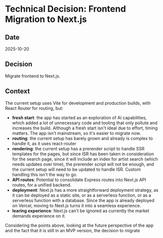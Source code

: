 # Technical Decision: Frontend Migration to Next.js

## Date

2025-10-20

## Decision

Migrate frontend to Next.js.

## Context

The current setup uses Vite for development and production builds, with React Router for routing, but:

- **fresh start**: the app has started as an exploration of AI capabilities, which added a lot of unnecessary code and tooling that only pollute and increases the build. Although a fresh start isn't ideal due to effort, timing matters. The app isn't mainstream, so it's easier to migrate now.
- **routing**: the current setup has barely grown and already is complex to handle it, as it uses react-router
- **rendering**: the current setup has a prerender script to handle SSR templates for the pages, but since ISR has been taken in consideration for the search page, since it will include an
index for artist search (which needs updates over time), the prerender script will not be enough, and the current setup will need to be updated to handle ISR. Custom handling this isn't the way to go.
- **API routes**: Potential to consolidate Express routes into Next.js API routes, for a unified backend.
- **deployment**: Next.js has a more straightforward deployment strategy, as it can be deployed as a static site, or as a serverless function, or as a serverless function with a database. Since the app is already deployed on Vercel, moving to Next.js turns it into a seamless experience.
- **learing experience**: Next.js can't be ignored as currently the market demands experience on it.

Considering the points above, looking at the future perspective of the app and the fact that it is still in an MVP version, the decision to migrate